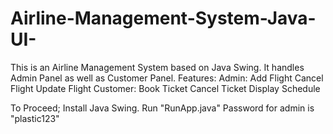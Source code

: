 # Airline-Management-System-Java-UI-
This is an Airline Management System based on Java Swing. It handles Admin Panel as well as Customer Panel.
Features:
Admin:
  Add Flight
  Cancel Flight
  Update Flight
Customer:
  Book Ticket
  Cancel Ticket
  Display Schedule
  
To Proceed;
Install Java Swing.
Run "RunApp.java"
Password for admin is "plastic123"
